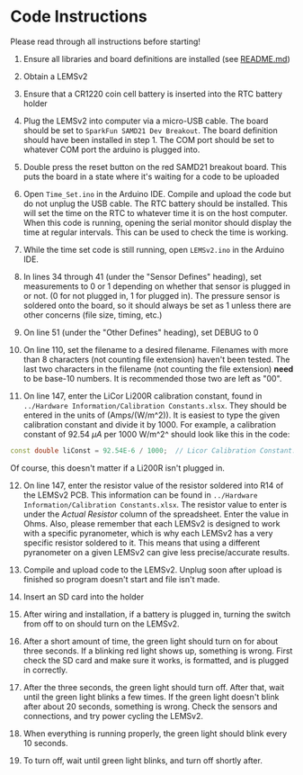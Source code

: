 # Code Instructions

Please read through all instructions before starting!

1. Ensure all libraries and board definitions are installed (see [README.md](../README.md))

2. Obtain a LEMSv2

3. Ensure that a CR1220 coin cell battery is inserted into the RTC battery holder

4. Plug the LEMSv2 into computer via a micro-USB cable. The board should be set to `SparkFun SAMD21 Dev Breakout`. The board definition should have been installed in step 1. The COM port should be set to whatever COM port the arduino is plugged into.

5. Double press the reset button on the red SAMD21 breakout board. This puts the board in a state where it's waiting for a code to be uploaded

6. Open `Time_Set.ino` in the Arduino IDE. Compile and upload the code but do not unplug the USB cable. The RTC battery should be installed. This will set the time on the RTC to whatever time it is on the host computer. When this code is running, opening the serial monitor should display the time at regular intervals. This can be used to check the time is working.

7. While the time set code is still running, open `LEMSv2.ino` in the Arduino IDE. 

8. In lines 34 through 41 (under the "Sensor Defines" heading), set measurements to 0 or 1 depending on whether that sensor is plugged in or not. (0 for not plugged in, 1 for plugged in). The pressure sensor is soldered onto the board, so it should always be set as 1 unless there are other concerns (file size, timing, etc.)

9. On line 51 (under the "Other Defines" heading), set DEBUG to 0

10. On line 110, set the filename to a desired filename. Filenames with more than 8 characters (not counting file extension) haven't been tested. The last two characters in the filename (not counting the file extension) **need** to be base-10 numbers. It is recommended those two are left as "00".

11. On line 147, enter the LiCor Li200R calibration constant, found in `../Hardware Information/Calibration Constants.xlsx`. They should be entered in the units of (Amps/(W/m^2)). It is easiest to type the given calibration constant and divide it by 1000. For example, a calibration constant of 92.54 $\mu A$ per 1000 W/m^2^ should look like this in the code:

   ```c++
   const double liConst = 92.54E-6 / 1000;  // Licor Calibration Constant. Units of (Amps/(W/m^2))
   ```
   Of course, this doesn't matter if a Li200R isn't plugged in.

12. On line 147, enter the resistor value of the resistor soldered into R14 of the LEMSv2 PCB. This information can be found in `../Hardware Information/Calibration Constants.xlsx`. The resistor value to enter is under the *Actual Resistor* column of the spreadsheet. Enter the value in Ohms. Also, please remember that each LEMSv2 is designed to work with a specific pyranometer, which is why each LEMSv2 has a very specific resistor soldered to it. This means that using a different pyranometer on a given LEMSv2 can give less precise/accurate results.

13. Compile and upload code to the LEMSv2. Unplug soon after upload is finished so program doesn't start and file isn't made.

14. Insert an SD card into the holder

15. After wiring and installation, if a battery is plugged in, turning the switch from off to on should turn on the LEMSv2. 

16. After a short amount of time, the green light should turn on for about three seconds. If a blinking red light shows up, something is wrong. First check the SD card and make sure it works, is formatted, and is plugged in correctly.

17. After the three seconds, the green light should turn off. After that, wait until the green light blinks a few times. If the green light doesn't blink after about 20 seconds, something is wrong. Check the sensors and connections, and try power cycling the LEMSv2.

18. When everything is running properly, the green light should blink every 10 seconds. 

19. To turn off, wait until green light blinks, and turn off shortly after.
